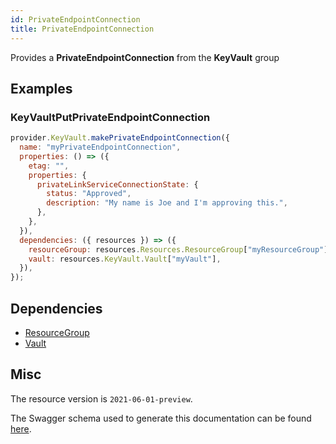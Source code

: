 ```yaml
---
id: PrivateEndpointConnection
title: PrivateEndpointConnection
---
```

Provides a **PrivateEndpointConnection** from the **KeyVault** group
## Examples
### KeyVaultPutPrivateEndpointConnection
```js
provider.KeyVault.makePrivateEndpointConnection({
  name: "myPrivateEndpointConnection",
  properties: () => ({
    etag: "",
    properties: {
      privateLinkServiceConnectionState: {
        status: "Approved",
        description: "My name is Joe and I'm approving this.",
      },
    },
  }),
  dependencies: ({ resources }) => ({
    resourceGroup: resources.Resources.ResourceGroup["myResourceGroup"],
    vault: resources.KeyVault.Vault["myVault"],
  }),
});

```
## Dependencies
- [ResourceGroup](../Resources/ResourceGroup.md)
- [Vault](../KeyVault/Vault.md)
## Misc
The resource version is `2021-06-01-preview`.

The Swagger schema used to generate this documentation can be found [here](https://github.com/Azure/azure-rest-api-specs/tree/main/specification/keyvault/resource-manager/Microsoft.KeyVault/preview/2021-06-01-preview/keyvault.json).
